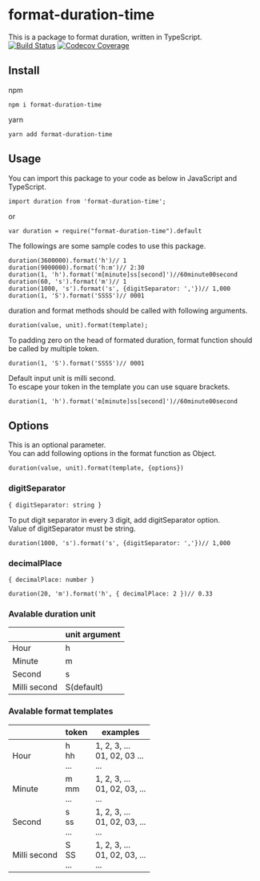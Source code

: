 # format-duration-time
This is a package to format duration, written in TypeScript.<br>
[![Build Status](https://travis-ci.org/gigosa/format-duration-time.svg?branch=master)](https://travis-ci.org/gigosa/format-duration-time)
[![Codecov Coverage](https://img.shields.io/codecov/c/github/gigosa/format-duration-time/master.svg?style=)](https://codecov.io/gh/gigosa/format-duration-time/)

## Install
npm
```
npm i format-duration-time
```
yarn
```
yarn add format-duration-time
```

## Usage
You can import this package to your code as below in JavaScript and TypeScript.

```
import duration from 'format-duration-time';
```

or

```
var duration = require("format-duration-time").default
```

The followings are some sample codes to use this package.
```
duration(3600000).format('h')// 1
duration(9000000).format('h:m')// 2:30
duration(1, 'h').format('m[minute]ss[second]')//60minute00second
duration(60, 's').format('m')// 1
duration(1000, 's').format('s', {digitSeparator: ','})// 1,000
duration(1, 'S').format('SSSS')// 0001
```

duration and format methods should be called with following arguments.
```
duration(value, unit).format(template);
```
To padding zero on the head of formated duration, format function should be called by multiple token.
```
duration(1, 'S').format('SSSS')// 0001
```

Default input unit is milli second.<br>
To escape your token in the template you can use square brackets.
```
duration(1, 'h').format('m[minute]ss[second]')//60minute00second
```

## Options

This is an optional parameter.<br>
You can add following options in the format function as Object.
```
duration(value, unit).format(template, {options})
```

### digitSeparator

```
{ digitSeparator: string }
```

To put digit separator in every 3 digit, add digitSeparator option.<br>
Value of digitSeparator must be string.
```
duration(1000, 's').format('s', {digitSeparator: ','})// 1,000
```

### decimalPlace

```
{ decimalPlace: number }
```

```
duration(20, 'm').format('h', { decimalPlace: 2 })// 0.33
```

### Avalable duration unit
||unit argument|
|-|-|
|Hour|h|
|Minute|m|
|Second|s|
|Milli second|S(default)|

### Avalable format templates

||token|examples|
|-|-|-|
|Hour|h <br> hh <br> ...|1, 2, 3, ... <br> 01, 02, 03 ... <br> ...|
|Minute|m <br> mm <br> ...|1, 2, 3, ...  <br> 01, 02, 03, ... <br> ...|
|Second|s <br> ss <br> ...|1, 2, 3, ... <br> 01, 02, 03, ... <br> ...|
|Milli second|S <br> SS <br> ...|1, 2, 3, ... <br> 01, 02, 03, ... <br> ...|
